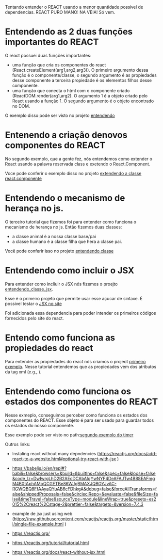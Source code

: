 Tentando entender o REACT usando a menor quantidade possivel de dependencias. REACT PURO MANO! NA VEIA! Só vem.

# Entendendo as 2 duas funções importantes do REACT

O react possuei duas funções importantes:
- uma função que cria os componentes do react (React.createElement(arg1,arg2,arg3)). O primeiro argumento dessa função é o componente/classe, o segundo argumento é as propiedades desse componente a terceira propiedade é os elementos filhos desse componente.
- uma função que conecta o html com o componente criado (ReactDOM.render(arg1,arg2). O argumento 1 é a objeto criado pelo React usando a função 1. O segundo argumento é o objeto encontrado no DOM.

O exemplo disso pode ser visto no projeto [entendendo](/entendo_funcao)


# Entenendo a criação denovos componentes do REACT

No segundo exemplo, que a gente fez, nós entendemos como extender o React usando a  palavra reservada class e exetendo o React.Component.

Voce pode conferir o exemplo disso no projeto [extendendo a classe react.componente](/entendendo_classe)

# Entendendo o mecanismo de herança no js.

O terceiro tutorial que fizemos foi para entender como funciona o mecanismo de herança no js. Então fizemos duas classes:
- a classe animal é a nossa classe base/pai
- a classe humano é a classe filha que hera a classe pai.

Você pode conferir isso no projeto [entendendo classe](/entendendo_classe)

# Entendendo como incluir o JSX

Para entender como incliuir o JSX nós fizemos o proejto [entendendo_classe_jsx](/entendendo_classe_jsx).

Esse é o primeiro projeto que permite usar esse açucar de sintaxe. É possivel testar o [JSX no site](https://babeljs.io/en/repl#?babili=false&browsers=&build=&builtIns=false&spec=false&loose=false&code_lz=DwEwlgbgBAdg9gWwKYF4BEArBBDATgYzgBtsY0A-AFwHcxL8ALAOkogHos9CSZg3wI5IA&debug=false&forceAllTransforms=false&shippedProposals=false&circleciRepo=&evaluate=false&fileSize=false&timeTravel=false&sourceType=module&lineWrap=true&presets=es2015%2Creact%2Cstage-2&prettier=false&targets=&version=7.4.3&externalPlugins=)

Foi adicionada essa dependencia para poder intender os primeiros códigos fornecidos pelo site do react.

# Entendo como funciona as propiedades do react

Para entender as propiedades do react nós criamos o projeot [primeiro exemplo](/primeiro_exemplo).
Nesse tutorial entendemos que as propiedades vem dos atributos da tag xml (e.g., <exemplo atr1="oi">).


# Entendendo como funciona os estados dos componentes do REACT

Nesse exmeplo, conseguimos perceber como funciona os estados dos componentes do REACT. Esse objeto é para ser usado para guardar todos os estados do nosso componente.

Esse exemplo pode ser visto no path:[segundo exemplo do timer](/segund_exemplo)








Outros links:
- Instaling react without many depndencies (https://reactjs.org/docs/add-react-to-a-website.html#optional-try-react-with-jsx )

- https://babeljs.io/en/repl#?babili=false&browsers=&build=&builtIns=false&spec=false&loose=false&code_lz=DwIwrgLhD2B2AEcDCAbAlgYwNYF4DeAFAJTw4B88EAFmgM4B0tAphAMoQCGETBe86WJgBMAXJQBOYJvAC-RGWQBQ8FfAAyaQYuAB6cFDhkgA&debug=false&forceAllTransforms=false&shippedProposals=false&circleciRepo=&evaluate=false&fileSize=false&timeTravel=false&sourceType=module&lineWrap=true&presets=es2015%2Creact%2Cstage-2&prettier=false&targets=&version=7.4.3

- example de jsx just using web (https://raw.githubusercontent.com/reactjs/reactjs.org/master/static/html/single-file-example.html )

- https://reactjs.org/

- https://reactjs.org/tutorial/tutorial.html

- https://reactjs.org/docs/react-without-jsx.html
